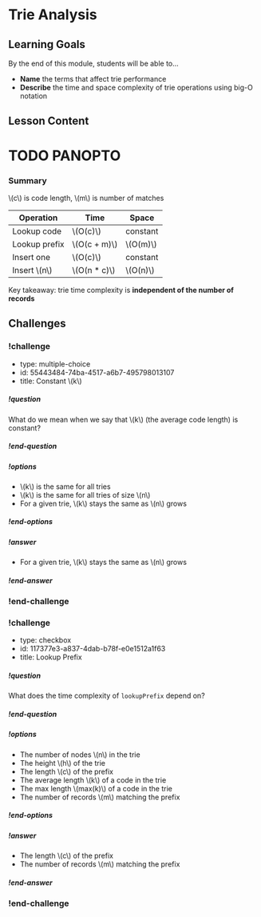 # Trie Analysis

## Learning Goals

By the end of this module, students will be able to...

* **Name** the terms that affect trie performance
* **Describe** the time and space complexity of trie operations using big-O notation

## Lesson Content

# TODO PANOPTO

### Summary

\\(c\\) is code length, \\(m\\) is number of matches

| Operation      | Time           | Space      |
| -------------- | -------------- | ---------- |
| Lookup code    | \\(O(c)\\)     | constant   |
| Lookup prefix  | \\(O(c + m)\\) | \\(O(m)\\) |
| Insert one     | \\(O(c)\\)     | constant   |
| Insert \\(n\\) | \\(O(n * c)\\) | \\(O(n)\\) |

Key takeaway: trie time complexity is **independent of the number of records**

## Challenges

<!-- >>>>>>>>>>>>>>>>>>>>>> BEGIN CHALLENGE >>>>>>>>>>>>>>>>>>>>>> -->
<!-- Replace everything in square brackets [] and remove brackets  -->

### !challenge

* type: multiple-choice
* id: 55443484-74ba-4517-a6b7-495798013107
* title: Constant \\(k\\)

##### !question

What do we mean when we say that \\(k\\) (the average code length) is constant?

##### !end-question

##### !options

* \\(k\\) is the same for all tries
* \\(k\\) is the same for all tries of size \\(n\\)
* For a given trie, \\(k\\) stays the same as \\(n\\) grows

##### !end-options

##### !answer

* For a given trie, \\(k\\) stays the same as \\(n\\) grows

##### !end-answer

<!-- other optional sections -->
<!-- !hint - !end-hint (markdown, users can see after a failed attempt) -->
<!-- !rubric - !end-rubric (markdown, instructors can see while scoring a checkpoint) -->
<!-- !explanation - !end-explanation (markdown, students can see after answering correctly) -->

### !end-challenge

<!-- ======================= END CHALLENGE ======================= -->
<!-- >>>>>>>>>>>>>>>>>>>>>> BEGIN CHALLENGE >>>>>>>>>>>>>>>>>>>>>> -->
<!-- Replace everything in square brackets [] and remove brackets  -->

### !challenge

* type: checkbox
* id: 117377e3-a837-4dab-b78f-e0e1512a1f63
* title: Lookup Prefix

##### !question

What does the time complexity of `lookupPrefix` depend on?

##### !end-question

##### !options

* The number of nodes \\(n\\) in the trie
* The height \\(h\\) of the trie
* The length \\(c\\) of the prefix
* The average length \\(k\\) of a code in the trie
* The max length \\(max(k)\\) of a code in the trie
* The number of records \\(m\\) matching the prefix

##### !end-options

##### !answer

* The length \\(c\\) of the prefix
* The number of records \\(m\\) matching the prefix

##### !end-answer

<!-- other optional sections -->
<!-- !hint - !end-hint (markdown, users can see after a failed attempt) -->
<!-- !rubric - !end-rubric (markdown, instructors can see while scoring a checkpoint) -->
<!-- !explanation - !end-explanation (markdown, students can see after answering correctly) -->

### !end-challenge

<!-- ======================= END CHALLENGE ======================= -->
